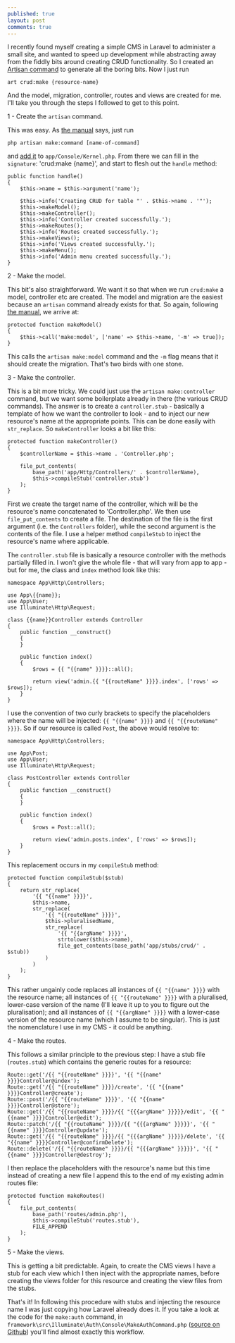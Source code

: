 ```yaml
---
published: true
layout: post
comments: true
---
```


I recently found myself creating a simple CMS in Laravel to administer a small site, and wanted to speed up development while abstracting away from the fiddly bits around creating CRUD functionality. So I created an [Artisan command](https://laravel.com/docs/5.4/artisan) to generate all the boring bits. Now I just run

```
art crud:make {resource-name}
```

And the model, migration, controller, routes and views are created for me. I'll take you through the steps I followed to get to this point.

1 - Create the `artisan` command.

This was easy. As [the manual](https://laravel.com/docs/5.4/artisan#writing-commands) says, just run

```
php artisan make:command [name-of-command]
```

and [add it](https://laravel.com/docs/5.4/artisan#registering-commands) to `app/Console/Kernel.php`. From there we can fill in the `signature`: 'crud:make {name}', and start to flesh out the `handle` method:

```php?start_inline=true
public function handle()
{
    $this->name = $this->argument('name');

    $this->info('Creating CRUD for table "' . $this->name . '"');
    $this->makeModel();
    $this->makeController();
    $this->info('Controller created successfully.');
    $this->makeRoutes();
    $this->info('Routes created successfully.');
    $this->makeViews();
    $this->info('Views created successfully.');
    $this->makeMenu();
    $this->info('Admin menu created successfully.');
}
```

2 - Make the model.

This bit's also straightforward. We want it so that when we run `crud:make` a model, controller etc are created. The model and migration are the easiest because an `artisan` command already exists for that. So again, following [the manual](https://laravel.com/docs/5.4/artisan#programmatically-executing-commands), we arrive at:

```php?start_inline=true
protected function makeModel()
{
    $this->call('make:model', ['name' => $this->name, '-m' => true]);
}
```

This calls the `artisan make:model` command and the `-m` flag means that it should create the migration. That's two birds with one stone.

3 - Make the controller.

This is a bit more tricky. We could just use the `artisan make:controller` command, but we want some boilerplate already in there (the various CRUD commands). The answer is to create a `controller.stub` - basically a template of how we want the controller to look - and to inject our new resource's name at the appropriate points. This can be done easily with `str_replace`. So `makeController` looks a bit like this:

```php?start_inline=true
protected function makeController()
{
    $controllerName = $this->name . 'Controller.php';

    file_put_contents(
        base_path('app/Http/Controllers/' . $controllerName),
        $this->compileStub('controller.stub')
    );
}
```

First we create the target name of the controller, which will be the resource's name concatenated to 'Controller.php'. We then use `file_put_contents` to create a file. The destination of the file is the first argument (i.e. the `Controllers` folder), while the second argument is the contents of the file. I use a helper method `compileStub` to inject the resource's name where applicable.

The `controller.stub` file is basically a resource controller with the methods partially filled in. I won't give the whole file - that will vary from app to app - but for me, the class and `index` method look like this:

```php?start_inline=true
namespace App\Http\Controllers;

use App\{{name}};
use App\User;
use Illuminate\Http\Request;

class {{name}}Controller extends Controller
{
    public function __construct()
    {
    }

    public function index()
    {
        $rows = {{ "{{name" }}}}::all();

        return view('admin.{{ "{{routeName" }}}}.index', ['rows' => $rows]);
    }
}
```

I use the convention of two curly brackets to specify the placeholders where the name will be injected: `{{ "{{name" }}}}` and `{{ "{{routeName" }}}}`. So if our resource is called `Post`, the above would resolve to:

```php?start_inline=true
namespace App\Http\Controllers;

use App\Post;
use App\User;
use Illuminate\Http\Request;

class PostController extends Controller
{
    public function __construct()
    {
    }

    public function index()
    {
        $rows = Post::all();

        return view('admin.posts.index', ['rows' => $rows]);
    }
}
```

This replacement occurs in my `compileStub` method:

```php?start_inline=true
protected function compileStub($stub)
{
    return str_replace(
        '{{ "{{name" }}}}',
        $this->name,
        str_replace(
            '{{ "{{routeName" }}}}',
            $this->pluralisedName,
            str_replace(
                '{{ "{{argName" }}}}',
                strtolower($this->name),
                file_get_contents(base_path('app/stubs/crud/' . $stub))
            )
        )
    );
}
```

This rather ungainly code replaces all instances of `{{ "{{name" }}}}` with the resource name; all instances of `{{ "{{routeName" }}}}` with a pluralised, lower-case version of the name (I'll leave it up to you to figure out the pluralisation); and all instances of `{{ "{{argName" }}}}` with a lower-case version of the resource name (which I assume to be singular). This is just the nomenclature I use in my CMS - it could be anything.

4 - Make the routes.

This follows a similar principle to the previous step: I have a stub file (`routes.stub`) which contains the generic routes for a resource:

```php?start_inline=true
Route::get('/{{ "{{routeName" }}}}', '{{ "{{name" }}}}Controller@index');
Route::get('/{{ "{{routeName" }}}}/create', '{{ "{{name" }}}}Controller@create');
Route::post('/{{ "{{routeName" }}}}', '{{ "{{name" }}}}Controller@store');
Route::get('/{{ "{{routeName" }}}}/{{ "{{{argName" }}}}}/edit', '{{ "{{name" }}}}Controller@edit');
Route::patch('/{{ "{{routeName" }}}}/{{ "{{{argName" }}}}}', '{{ "{{name" }}}}Controller@update');
Route::get('/{{ "{{routeName" }}}}/{{ "{{{argName" }}}}}/delete', '{{ "{{name" }}}}Controller@confirmDelete');
Route::delete('/{{ "{{routeName" }}}}/{{ "{{{argName" }}}}}', '{{ "{{name" }}}}Controller@destroy');
```

I then replace the placeholders with the resource's name but this time instead of creating a new file I append this to the end of my existing admin routes file:

```php?start_inline=true
protected function makeRoutes()
{
    file_put_contents(
        base_path('routes/admin.php'),
        $this->compileStub('routes.stub'),
        FILE_APPEND
    );
}
```

5 - Make the views.

This is getting a bit predictable. Again, to create the CMS views I have a stub for each view which I then inject with the appropriate names, before creating the views folder for this resource and creating the view files from the stubs.

That's it! In following this procedure with stubs and injecting the resource name I was just copying how Laravel already does it. If you take a look at the code for the `make:auth` command, in `framework\src\Illuminate\Auth\Console\MakeAuthCommand.php` ([source on Github](https://github.com/laravel/framework/blob/5.4/src/Illuminate/Auth/Console/MakeAuthCommand.php)) you'll find almost exactly this workflow.

